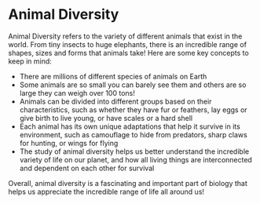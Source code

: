 # Animal Diversity

Animal Diversity refers to the variety of different animals that exist in the world. From tiny insects to huge elephants, there is an incredible range of shapes, sizes and forms that animals take! Here are some key concepts to keep in mind:

- There are millions of different species of animals on Earth
- Some animals are so small you can barely see them and others are so large they can weigh over 100 tons!
- Animals can be divided into different groups based on their characteristics, such as whether they have fur or feathers, lay eggs or give birth to live young, or have scales or a hard shell
- Each animal has its own unique adaptations that help it survive in its environment, such as camouflage to hide from predators, sharp claws for hunting, or wings for flying
- The study of animal diversity helps us better understand the incredible variety of life on our planet, and how all living things are interconnected and dependent on each other for survival

Overall, animal diversity is a fascinating and important part of biology that helps us appreciate the incredible range of life all around us!
